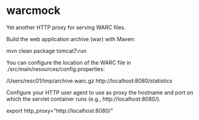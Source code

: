# warcmock
Yet another HTTP proxy for serving WARC files.

Build the web application archive (war) with Maven:

   mvn clean package tomcat7:run

You can configure the location of the WARC file in ./src/main/resources/config.properties:

<configuration>
    <warc>
        <path>/Users/resc01/tmp/archive.warc.gz</path>
    </warc>
    <statistics>
         <uri>http://localhost:8080/statistics</uri>
    </statistics>
</configuration>

Configure your HTTP user agent to use as proxy the hostname
and port on which the servlet container runs (e.g., http://localhost:8080/).

   export http_proxy="http://localhost:8080/"
